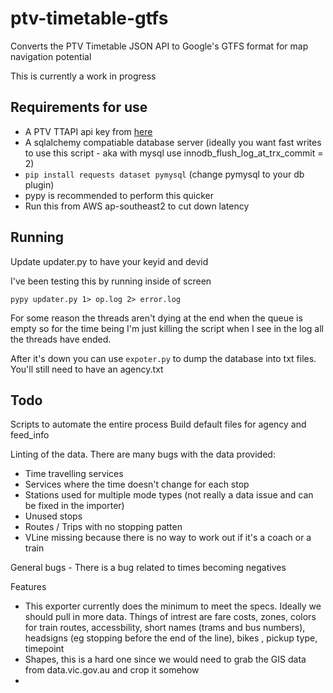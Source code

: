ptv-timetable-gtfs
==================

Converts the PTV Timetable JSON API to Google's GTFS format for map navigation potential

This is currently a work in progress

Requirements for use
--

 - A PTV TTAPI api key from [here](https://ptv.vic.gov.au/about-ptv/ptv-data-and-reports/digital-products/ptv-timetable-api/)
 - A sqlalchemy compatiable database server (ideally you want fast writes to use this script - aka with mysql use innodb_flush_log_at_trx_commit = 2)
 - ```pip install requests dataset pymysql``` (change pymysql to your db plugin)
 - pypy is recommended to perform this quicker
 - Run this from AWS ap-southeast2 to cut down latency

Running
--

Update updater.py to have your keyid and devid

I've been testing this by running inside of screen

```pypy updater.py 1> op.log 2> error.log```

For some reason the threads aren't dying at the end when the queue is empty so for the time being I'm just killing the script when I see in the log all the threads have ended. 


After it's down you can use ```expoter.py``` to dump the database into txt files. You'll still need to have an agency.txt


Todo
--

Scripts to automate the entire process
Build default files for agency and feed_info


Linting of the data. There are many bugs with the data provided:

 - Time travelling services
 - Services where the time doesn't change for each stop
 - Stations used for multiple mode types (not really a data issue and can be fixed in the importer)
 - Unused stops
 - Routes / Trips with no stopping patten
 - VLine missing because there is no way to work out if it's a coach or a train


General bugs - There is a bug related to times becoming negatives

Features
 - This exporter currently does the minimum to meet the specs. Ideally we should pull in more data. Things of intrest are fare costs, zones, colors for train routes, accessbility, short names (trams and bus numbers), headsigns (eg stopping before the end of the line), bikes , pickup type, timepoint 
 - Shapes, this is a hard one since we would need to grab the GIS data from data.vic.gov.au and crop it somehow
 - 